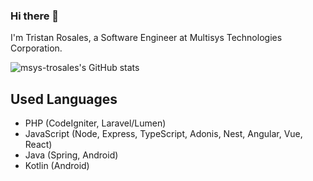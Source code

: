 ### Hi there 👋
I'm Tristan Rosales, a Software Engineer at Multisys Technologies Corporation.

![msys-trosales's GitHub stats](https://github-readme-streak-stats.herokuapp.com/?user=msys-trosales)

## Used Languages
- PHP (CodeIgniter, Laravel/Lumen)
- JavaScript (Node, Express, TypeScript, Adonis, Nest, Angular, Vue, React)
- Java (Spring, Android)
- Kotlin (Android)

